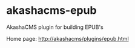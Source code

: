 # akashacms-epub
AkashaCMS plugin for building EPUB's

Home page: [http://akashacms/plugins/epub.html](http://akashacms/plugins/epub.html)
